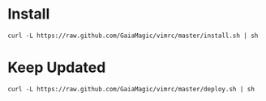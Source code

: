 Install
=====

`curl -L https://raw.github.com/GaiaMagic/vimrc/master/install.sh | sh`

Keep Updated
=====

`curl -L https://raw.github.com/GaiaMagic/vimrc/master/deploy.sh | sh`
